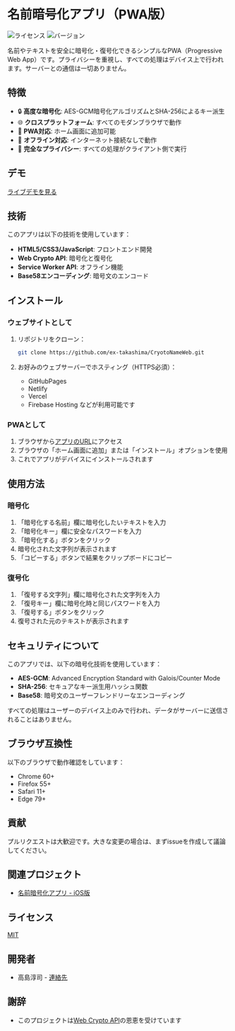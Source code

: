 # 名前暗号化アプリ（PWA版）

![ライセンス](https://img.shields.io/badge/license-MIT-blue.svg)
![バージョン](https://img.shields.io/badge/version-1.0.0-green.svg)

名前やテキストを安全に暗号化・復号化できるシンプルなPWA（Progressive Web App）です。プライバシーを重視し、すべての処理はデバイス上で行われます。サーバーとの通信は一切ありません。

## 特徴

- 🔒 **高度な暗号化**: AES-GCM暗号化アルゴリズムとSHA-256によるキー派生
- 🌐 **クロスプラットフォーム**: すべてのモダンブラウザで動作
- 📱 **PWA対応**: ホーム画面に追加可能
- 🔌 **オフライン対応**: インターネット接続なしで動作
- 🔐 **完全なプライバシー**: すべての処理がクライアント側で実行

## デモ

[ライブデモを見る](https://git.exlabo.jp)

## 技術

このアプリは以下の技術を使用しています：

- **HTML5/CSS3/JavaScript**: フロントエンド開発
- **Web Crypto API**: 暗号化と復号化
- **Service Worker API**: オフライン機能
- **Base58エンコーディング**: 暗号文のエンコード

## インストール

### ウェブサイトとして

1. リポジトリをクローン：
   ```bash
   git clone https://github.com/ex-takashima/CryotoNameWeb.git
   ```

2. お好みのウェブサーバーでホスティング（HTTPS必須）：
   - GitHubPages
   - Netlify
   - Vercel
   - Firebase Hosting
   などが利用可能です

### PWAとして

1. ブラウザから[アプリのURL](https://git.exlabo.jp)にアクセス
2. ブラウザの「ホーム画面に追加」または「インストール」オプションを使用
3. これでアプリがデバイスにインストールされます

## 使用方法

### 暗号化

1. 「暗号化する名前」欄に暗号化したいテキストを入力
2. 「暗号化キー」欄に安全なパスワードを入力
3. 「暗号化する」ボタンをクリック
4. 暗号化された文字列が表示されます
5. 「コピーする」ボタンで結果をクリップボードにコピー

### 復号化

1. 「復号する文字列」欄に暗号化された文字列を入力
2. 「復号キー」欄に暗号化時と同じパスワードを入力
3. 「復号する」ボタンをクリック
4. 復号された元のテキストが表示されます

## セキュリティについて

このアプリでは、以下の暗号化技術を使用しています：

- **AES-GCM**: Advanced Encryption Standard with Galois/Counter Mode
- **SHA-256**: セキュアなキー派生用ハッシュ関数
- **Base58**: 暗号文のユーザーフレンドリーなエンコーディング

すべての処理はユーザーのデバイス上のみで行われ、データがサーバーに送信されることはありません。

## ブラウザ互換性

以下のブラウザで動作確認をしています：

- Chrome 60+
- Firefox 55+
- Safari 11+
- Edge 79+

## 貢献

プルリクエストは大歓迎です。大きな変更の場合は、まずissueを作成して議論してください。

## 関連プロジェクト

- [名前暗号化アプリ - iOS版](https://github.com/ex-takashima/cryptoname)

## ライセンス

[MIT](LICENSE)

## 開発者

- 高島淳司 - [連絡先](don.exlabo@gmail.com)

## 謝辞

- このプロジェクトは[Web Crypto API](https://developer.mozilla.org/en-US/docs/Web/API/Web_Crypto_API)の恩恵を受けています
